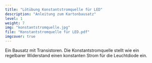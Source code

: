 ```yaml
---
title: "Lötübung Konstantstromquelle für LED"
description: "Anleitung zum Kartonbausatz"
level: 1
weight: 7
img: "konstantstromquelle.jpg"
file: "Konstantstromquelle für LED.pdf"
imgcover: true
---
```


Ein Bausatz mit Transistoren. Die Konstantstromquelle stellt wie ein regelbarer Widerstand einen konstanten Strom für die Leuchtdiode ein.